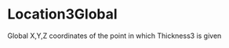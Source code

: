 Location3Global
===============

Global X,Y,Z coordinates of the point in which Thickness3 is given
